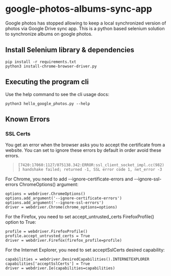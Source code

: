 # google-photos-albums-sync-app

Google photos has stopped allowing to keep a local synchronized version of photos via Google Drive sync app. This is a python based selenium solution to synchronize albums on google photos.

## Install Selenium library & dependencies

    pip install -r requirements.txt
    python3 install-chrome-browser-driver.py

## Executing the program cli

Use the help command to see the cli usage docs:

    python3 hello_google_photos.py --help

## Known Errors

### SSL Certs

You get an error when the browser asks you to accept the certificate from a website. You can set to ignore these errors by default in order avoid these errors.
> `[7420:17060:1127/075138.342:ERROR:ssl_client_socket_impl.cc(982)] handshake failed; returned -1, SSL error code 1, net_error -3`

For Chrome, you need to add --ignore-certificate-errors and --ignore-ssl-errors ChromeOptions() argument:

    options = webdriver.ChromeOptions()
    options.add_argument('--ignore-certificate-errors')
    options.add_argument('--ignore-ssl-errors')
    driver = webdriver.Chrome(chrome_options=options)

For the Firefox, you need to set accept_untrusted_certs FirefoxProfile() option to True:

    profile = webdriver.FirefoxProfile()
    profile.accept_untrusted_certs = True
    driver = webdriver.Firefox(firefox_profile=profile)

For the Internet Explorer, you need to set acceptSslCerts desired capability:

    capabilities = webdriver.DesiredCapabilities().INTERNETEXPLORER
    capabilities['acceptSslCerts'] = True
    driver = webdriver.Ie(capabilities=capabilities)
